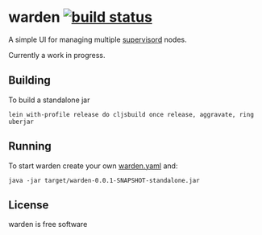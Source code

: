 # warden [![build status](https://travis-ci.org/eggsby/warden.png)](https://travis-ci.org/eggsby/warden)

A simple UI for managing multiple [supervisord](http://supervisord.org) nodes.

Currently a work in progress.

## Building

To build a standalone jar

    lein with-profile release do cljsbuild once release, aggravate, ring uberjar

## Running

To start warden create your own [warden.yaml](https://github.com/eggsby/warden/blob/master/example.warden.yaml) and:

    java -jar target/warden-0.0.1-SNAPSHOT-standalone.jar

## License

warden is free software
